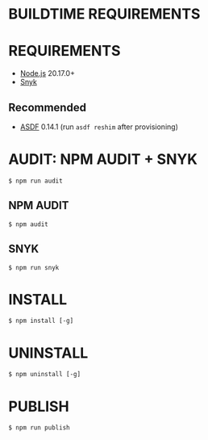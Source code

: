 # BUILDTIME REQUIREMENTS

# REQUIREMENTS

* [Node.js](https://nodejs.org/en/) 20.17.0+
* [Snyk](https://snyk.io/)

## Recommended

* [ASDF](https://asdf-vm.com/) 0.14.1 (run `asdf reshim` after provisioning)

# AUDIT: NPM AUDIT + SNYK

```console
$ npm run audit
```

## NPM AUDIT

```console
$ npm audit
```

## SNYK

```console
$ npm run snyk
```

# INSTALL

```console
$ npm install [-g]
```

# UNINSTALL

```console
$ npm uninstall [-g]
```

# PUBLISH

```console
$ npm run publish
```
